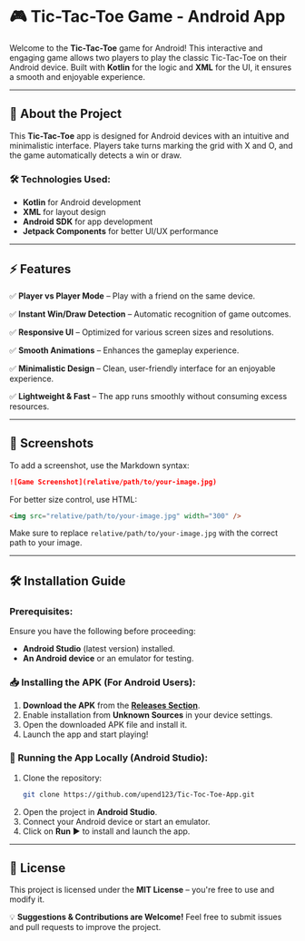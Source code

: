 # 🎮 Tic-Tac-Toe Game - Android App

Welcome to the **Tic-Tac-Toe** game for Android! This interactive and engaging game allows two players to play the classic Tic-Tac-Toe on their Android device. Built with **Kotlin** for the logic and **XML** for the UI, it ensures a smooth and enjoyable experience.

---

## 🧩 About the Project

This **Tic-Tac-Toe** app is designed for Android devices with an intuitive and minimalistic interface. Players take turns marking the grid with X and O, and the game automatically detects a win or draw.

### 🛠 Technologies Used:
- **Kotlin** for Android development
- **XML** for layout design
- **Android SDK** for app development
- **Jetpack Components** for better UI/UX performance

---

## ⚡ Features

✅ **Player vs Player Mode** – Play with a friend on the same device.

✅ **Instant Win/Draw Detection** – Automatic recognition of game outcomes.

✅ **Responsive UI** – Optimized for various screen sizes and resolutions.

✅ **Smooth Animations** – Enhances the gameplay experience.

✅ **Minimalistic Design** – Clean, user-friendly interface for an enjoyable experience.

✅ **Lightweight & Fast** – The app runs smoothly without consuming excess resources.

---

## 📸 Screenshots

To add a screenshot, use the Markdown syntax:

```markdown
![Game Screenshot](relative/path/to/your-image.jpg)
```

For better size control, use HTML:

```html
<img src="relative/path/to/your-image.jpg" width="300" />
```

Make sure to replace `relative/path/to/your-image.jpg` with the correct path to your image.

---

## 🛠️ Installation Guide

### Prerequisites:
Ensure you have the following before proceeding:
- **Android Studio** (latest version) installed.
- **An Android device** or an emulator for testing.

### 📥 Installing the APK (For Android Users):
1. **Download the APK** from the **[Releases Section](https://github.com/upend123/Tic-Toc-Toe-App/releases)**.
2. Enable installation from **Unknown Sources** in your device settings.
3. Open the downloaded APK file and install it.
4. Launch the app and start playing!

### 🚀 Running the App Locally (Android Studio):
1. Clone the repository:
   ```bash
   git clone https://github.com/upend123/Tic-Toc-Toe-App.git
   ```
2. Open the project in **Android Studio**.
3. Connect your Android device or start an emulator.
4. Click on **Run** ▶️ to install and launch the app.

---

## 📜 License
This project is licensed under the **MIT License** – you're free to use and modify it.

💡 **Suggestions & Contributions are Welcome!** Feel free to submit issues and pull requests to improve the project.
